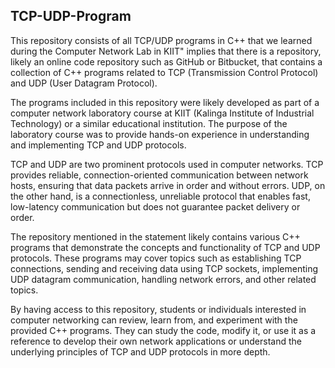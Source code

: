 ## TCP-UDP-Program

This repository consists of all TCP/UDP programs in C++ that we learned during the Computer Network Lab in KIIT" implies that there is a repository, likely an online code repository such as GitHub or Bitbucket, that contains a collection of C++ programs related to TCP (Transmission Control Protocol) and UDP (User Datagram Protocol).

The programs included in this repository were likely developed as part of a computer network laboratory course at KIIT (Kalinga Institute of Industrial Technology) or a similar educational institution. The purpose of the laboratory course was to provide hands-on experience in understanding and implementing TCP and UDP protocols.

TCP and UDP are two prominent protocols used in computer networks. TCP provides reliable, connection-oriented communication between network hosts, ensuring that data packets arrive in order and without errors. UDP, on the other hand, is a connectionless, unreliable protocol that enables fast, low-latency communication but does not guarantee packet delivery or order.

The repository mentioned in the statement likely contains various C++ programs that demonstrate the concepts and functionality of TCP and UDP protocols. These programs may cover topics such as establishing TCP connections, sending and receiving data using TCP sockets, implementing UDP datagram communication, handling network errors, and other related topics.

By having access to this repository, students or individuals interested in computer networking can review, learn from, and experiment with the provided C++ programs. They can study the code, modify it, or use it as a reference to develop their own network applications or understand the underlying principles of TCP and UDP protocols in more depth.
